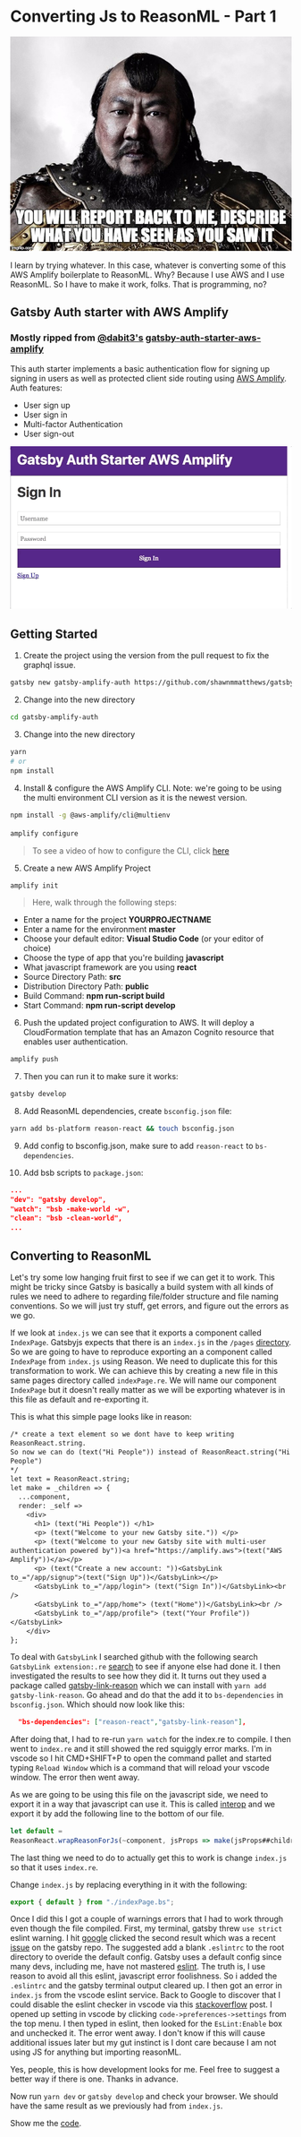 # Converting Js to ReasonML - Part 1

![Kublai Kahn](https://raw.githubusercontent.com/idkjs/converting-js-to-reason-tutorial/master/images/medium-header.jpeg)

I learn by trying whatever. In this case, whatever is converting some of this AWS Amplify boilerplate to ReasonML. Why? Because I use AWS and I use ReasonML. So I have to make it work, folks. That is programming, no?

## Gatsby Auth starter with AWS Amplify

### Mostly ripped from [@dabit3's](https://twitter.com/dabit3) [gatsby-auth-starter-aws-amplify](https://github.com/dabit3/gatsby-auth-starter-aws-amplify)

This auth starter implements a basic authentication flow for signing up signing in users as well as protected client side routing using [AWS Amplify](https://amplify.aws). Auth features:

- User sign up
- User sign in
- Multi-factor Authentication
- User sign-out

![Gatsby Amplify](https://raw.githubusercontent.com/idkjs/converting-js-to-reason-tutorial/master/src/images/gatby-auth.gif)

## Getting Started

1. Create the project using the version from the pull request to fix the graphql issue.

```sh
gatsby new gatsby-amplify-auth https://github.com/shawnmmatthews/gatsby-auth-starter-aws-amplify.git
```

2. Change into the new directory

```sh
cd gatsby-amplify-auth
```

3. Change into the new directory

```sh
yarn
# or
npm install
```

4. Install & configure the AWS Amplify CLI. Note: we're going to be using the multi environment CLI version as it is the newest version.

```sh
npm install -g @aws-amplify/cli@multienv

amplify configure
```

> To see a video of how to configure the CLI, click [here](https://www.youtube.com/watch?v=fWbM5DLh25U)

5. Create a new AWS Amplify Project

```
amplify init
```

> Here, walk through the following steps:

- Enter a name for the project __YOURPROJECTNAME__
- Enter a name for the environment __master__
- Choose your default editor: __Visual Studio Code__ (or your editor of choice)
- Choose the type of app that you're building __javascript__
- What javascript framework are you using __react__
- Source Directory Path: __src__
- Distribution Directory Path: __public__
- Build Command: __npm run-script build__
- Start Command: __npm run-script develop__

6. Push the updated project configuration to AWS. It will deploy a CloudFormation template that has an Amazon Cognito resource that enables user authentication.

```sh
amplify push
```

7. Then you can run it to make sure it works:
```sh
gatsby develop
```

8. Add ReasonML dependencies, create `bsconfig.json` file:
```sh
yarn add bs-platform reason-react && touch bsconfig.json
```

9. Add config to bsconfig.json, make sure to add `reason-react` to `bs-dependencies`.

10. Add bsb scripts to `package.json`:

```json
...
"dev": "gatsby develop",
"watch": "bsb -make-world -w",
"clean": "bsb -clean-world",
...
```

## Converting to ReasonML

Let's try some low hanging fruit first to see if we can get it to work.
This might be tricky since Gatsby is basically a build system with all kinds of rules we need to adhere to regarding file/folder structure and file naming conventions. So we will just try stuff, get errors, and figure out the errors as we go.

If we look at `index.js` we can see that it exports a component called `IndexPage`. Gatsbyjs expects that there is an `index.js` in the `/pages` [directory](https://www.gatsbyjs.org/tutorial/part-one/#familiarizing-with-gatsby-pages). So we are going to have to reproduce exporting an a component called `IndexPage` from `index.js` using Reason. We need to duplicate this for this transformation to work. We can achieve this by creating a new file in this same pages directory called `indexPage.re`. We will name our component `IndexPage` but it doesn't really matter as we will be exporting whatever is in this file as default and re-exporting it.

This is what this simple page looks like in reason:

```reason
/* create a text element so we dont have to keep writing ReasonReact.string.
So now we can do (text("Hi People")) instead of ReasonReact.string("Hi People")
*/
let text = ReasonReact.string;
let make = _children => {
  ...component,
  render: _self =>
    <div>
      <h1> (text("Hi People")) </h1>
      <p> (text("Welcome to your new Gatsby site.")) </p>
      <p> (text("Welcome to your new Gatsby site with multi-user authentication powered by"))<a href="https://amplify.aws">(text("AWS Amplify"))</a></p>
      <p> (text("Create a new account: "))<GatsbyLink to_="/app/signup">(text("Sign Up"))</GatsbyLink></p>
      <GatsbyLink to_="/app/login"> (text("Sign In"))</GatsbyLink><br />
      <GatsbyLink to_="/app/home"> (text("Home"))</GatsbyLink><br />
      <GatsbyLink to_="/app/profile"> (text("Your Profile"))</GatsbyLink>
    </div>
};
```

To deal with `GatsbyLink` I searched github with the following search `GatsbyLink extension:.re` [search](https://github.com/search?q=GatsbyLink+extension%3A.re&type=Code) to see if anyone else had done it. I then investigated the results to see how they did it. It turns out they used a package called [gatsby-link-reason](https://github.com/jtberglund/gatsby-link-reason) which we can install with `yarn add gatsby-link-reason`. Go ahead and do that the add it to `bs-dependencies` in `bsconfig.json`. Which should now look like this:

```json
  "bs-dependencies": ["reason-react","gatsby-link-reason"],
```

After doing that, I had to re-run `yarn watch` for the index.re to compile. I then went to `index.re` and it still showed the red squiggly error marks. I'm in vscode so I hit CMD+SHIFT+P to open the command pallet and started typing `Reload Window` which is a command that will reload your vscode window. The error then went away.

As we are going to be using this file on the javascript side, we need to export it in a way that javascript can use it. This is called [interop](https://reasonml.github.io/reason-react/docs/en/interop#reactjs-using-reasonreact) and we export it by add the following line to the bottom of our file.

```js
let default =
ReasonReact.wrapReasonForJs(~component, jsProps => make(jsProps##children));
```

The last thing we need to do to actually get this to work is change `index.js` so that it uses `index.re`.

Change `index.js` by replacing everything in it with the following:

```js
export { default } from "./indexPage.bs";
```

Once I did this I got a couple of warnings errors that I had to work through even though the file compiled. First, my terminal, gatsby threw `use strict` eslint warning. I hit [google](https://www.google.com/search?hl=en&q=gatsby%20eslint%20disable%20false%20%2D%20disable%20warnings%20about%20strict%20mode) clicked the second result which was a recent [issue](https://github.com/gatsbyjs/gatsby/issues/5763) on the gatsby repo. The suggested add a blank `.eslintrc` to the root directory to overide the default config. Gatsby uses a default config since many devs, including me, have not mastered [eslint](https://eslint.org/.). The truth is, I use reason to avoid all this eslint, javascript error foolishness. So i added the `.eslintrc` and the gatsby terminal output cleared up. I then got an error in `index.js` from the vscode eslint service. Back to Google to discover that I could disable the eslint checker in vscode via this [stackoverflow](https://stackoverflow.com/questions/35939042/disable-eslint-parser-error-messages-vscode) post. I opened up setting in vscode by clicking `code->preferences->settings` from the top menu. I then typed in eslint, then looked for the `EsLint:Enable` box and unchecked it. The error went away. I don't know if this will cause additional issues later but my gut instinct is I dont care because I am not using JS for anything but importing reasonML.

Yes, people, this is how development looks for me. Feel free to suggest a better way if there is one. Thanks in advance.

Now run `yarn dev` or `gatsby develop` and check your browser. We should have the same result as we previously had from `index.js`.

Show me the [code](https://github.com/idkjs/converting-js-to-reason-tutorial).